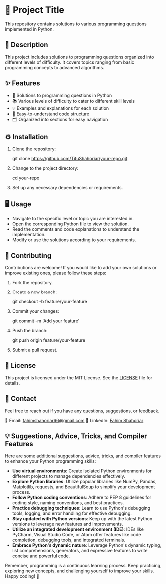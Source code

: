 
# 🚀 Project Title

This repository contains solutions to various programming questions implemented in Python.

## 📖 Description

This project includes solutions to programming questions organized into different levels of difficulty. It covers topics ranging from basic programming concepts to advanced algorithms.

## ✨ Features

- 🐍 Solutions to programming questions in Python
- 📚 Various levels of difficulty to cater to different skill levels
- 💡 Examples and explanations for each solution
- 🧩 Easy-to-understand code structure
- 🗂️ Organized into sections for easy navigation

## ⚙️ Installation

1. Clone the repository:
   
   git clone https://github.com/TituShahoriar/your-repo.git
   
2. Change to the project directory:
   
   cd your-repo
   
3. Set up any necessary dependencies or requirements.

## 🖥️ Usage

- Navigate to the specific level or topic you are interested in.
- Open the corresponding Python file to view the solution.
- Read the comments and code explanations to understand the implementation.
- Modify or use the solutions according to your requirements.

## 🤝 Contributing

Contributions are welcome! If you would like to add your own solutions or improve existing ones, please follow these steps:

1. Fork the repository.
2. Create a new branch:
   
   git checkout -b feature/your-feature
   
3. Commit your changes:
   
   git commit -m 'Add your feature'
   
4. Push the branch:
   
   git push origin feature/your-feature
   
5. Submit a pull request.

## 📜 License

This project is licensed under the MIT License. See the [LICENSE](LICENSE) file for details.

## 💬 Contact

Feel free to reach out if you have any questions, suggestions, or feedback.

📧 Email: fahimshahoriar66@gmail.com
👥 LinkedIn: [Fahim Shahoriar](https://www.linkedin.com/in/fahim-shahoriar/)

## 💡 Suggestions, Advice, Tricks, and Compiler Features

Here are some additional suggestions, advice, tricks, and compiler features to enhance your Python programming skills:

- **Use virtual environments**: Create isolated Python environments for different projects to manage dependencies effectively.
- **Explore Python libraries**: Utilize popular libraries like NumPy, Pandas, Matplotlib, requests, and BeautifulSoup to simplify your development process.
- **Follow Python coding conventions**: Adhere to PEP 8 guidelines for coding style, naming conventions, and best practices.
- **Practice debugging techniques**: Learn to use Python's debugging tools, logging, and error handling for effective debugging.
- **Stay updated with Python versions**: Keep up with the latest Python versions to leverage new features and improvements.
- **Utilize an integrated development environment (IDE)**: IDEs like PyCharm, Visual Studio Code, or Atom offer features like code completion, debugging tools, and integrated terminals.
- **Embrace Python's dynamic nature**: Leverage Python's dynamic typing, list comprehensions, generators, and expressive features to write concise and powerful code.

Remember, programming is a continuous learning process. Keep practicing, exploring new concepts, and challenging yourself to improve your skills. Happy coding! 🎉
